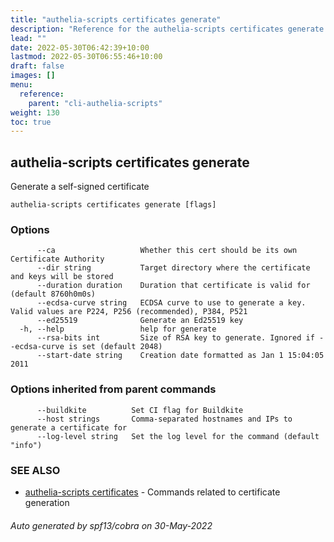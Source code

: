 ```yaml
---
title: "authelia-scripts certificates generate"
description: "Reference for the authelia-scripts certificates generate command."
lead: ""
date: 2022-05-30T06:42:39+10:00
lastmod: 2022-05-30T06:55:46+10:00
draft: false
images: []
menu:
  reference:
    parent: "cli-authelia-scripts"
weight: 130
toc: true
---
```


## authelia-scripts certificates generate

Generate a self-signed certificate

```
authelia-scripts certificates generate [flags]
```

### Options

```
      --ca                   Whether this cert should be its own Certificate Authority
      --dir string           Target directory where the certificate and keys will be stored
      --duration duration    Duration that certificate is valid for (default 8760h0m0s)
      --ecdsa-curve string   ECDSA curve to use to generate a key. Valid values are P224, P256 (recommended), P384, P521
      --ed25519              Generate an Ed25519 key
  -h, --help                 help for generate
      --rsa-bits int         Size of RSA key to generate. Ignored if --ecdsa-curve is set (default 2048)
      --start-date string    Creation date formatted as Jan 1 15:04:05 2011
```

### Options inherited from parent commands

```
      --buildkite          Set CI flag for Buildkite
      --host strings       Comma-separated hostnames and IPs to generate a certificate for
      --log-level string   Set the log level for the command (default "info")
```

### SEE ALSO

* [authelia-scripts certificates](authelia-scripts_certificates.md)	 - Commands related to certificate generation

###### Auto generated by spf13/cobra on 30-May-2022
